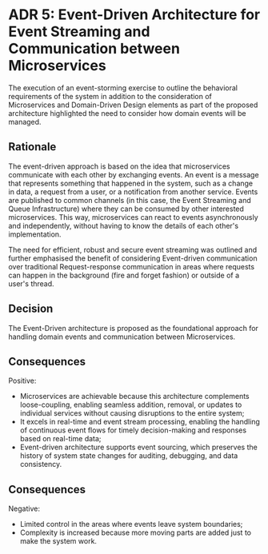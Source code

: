 # ADR 5: Event-Driven Architecture for Event Streaming and Communication between Microservices

The execution of an event-storming exercise to outline the behavioral requirements of the system in addition to the consideration of Microservices and Domain-Driven Design elements as part of the proposed architecture highlighted the need to consider how domain events will be managed.

## Rationale

The event-driven approach is based on the idea that microservices communicate with each other by exchanging events. An event is a message that represents something that happened in the system, such as a change in data, a request from a user, or a notification from another service. Events are published to common channels (in this case, the Event Streaming and Queue Infrastructure) where they can be consumed by other interested microservices. This way, microservices can react to events asynchronously and independently, without having to know the details of each other's implementation. 

The need for efficient, robust and secure event streaming was outlined and further emphasised the benefit of considering Event-driven communication over traditional Request-response communication in areas where requests can happen in the background (fire and forget fashion) or outside of a user's thread.

## Decision

The Event-Driven architecture is proposed as the foundational approach for handling domain events and communication between Microservices.

## Consequences  
Positive:
* Microservices are achievable because this architecture complements loose-coupling, enabling seamless addition, removal, or updates to individual services without causing disruptions to the entire system;
* It excels in real-time and event stream processing, enabling the handling of continuous event flows for timely decision-making and responses based on real-time data;
* Event-driven architecture supports event sourcing, which preserves the history of system state changes for auditing, debugging, and data consistency.

## Consequences  
Negative:
* Limited control in the areas where events leave system boundaries;
* Complexity is increased because more moving parts are added just to make the system work.
